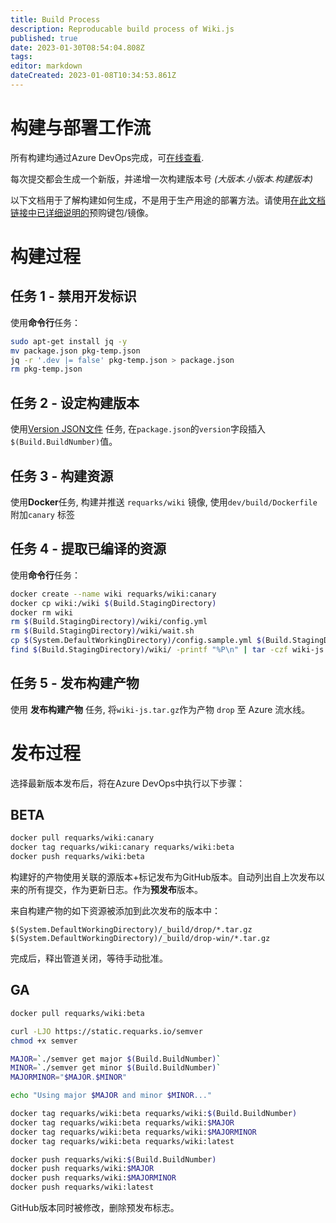 ```yaml
---
title: Build Process
description: Reproducable build process of Wiki.js
published: true
date: 2023-01-30T08:54:04.808Z
tags: 
editor: markdown
dateCreated: 2023-01-08T10:34:53.861Z
---
```


# 构建与部署工作流

所有构建均通过Azure DevOps完成，可[在线查看](https://dev.azure.com/requarks/wiki/_build?definitionId=9).

每次提交都会生成一个新版，并递增一次构建版本号 *(大版本.小版本.构建版本)*

以下文档用于了解构建如何生成，不是用于生产用途的部署方法。请使用[在此文档链接中已详细说明的](/install)预购键包/镜像。

# 构建过程

## 任务 1 - 禁用开发标识

使用**命令行**任务：

```bash
sudo apt-get install jq -y
mv package.json pkg-temp.json
jq -r '.dev |= false' pkg-temp.json > package.json
rm pkg-temp.json
```

## 任务 2 - 设定构建版本

使用[Version JSON文件](https://github.com/rfennell/AzurePipelines/wiki/Version-Assemblies-and-Packages-Tasks) 任务, 在`package.json`的`version`字段插入`$(Build.BuildNumber)`值。

## 任务 3 - 构建资源
使用**Docker**任务, 构建并推送 `requarks/wiki` 镜像, 使用`dev/build/Dockerfile`附加`canary` 标签

## 任务 4 - 提取已编译的资源

使用**命令行**任务：


```bash
docker create --name wiki requarks/wiki:canary
docker cp wiki:/wiki $(Build.StagingDirectory)
docker rm wiki
rm $(Build.StagingDirectory)/wiki/config.yml
rm $(Build.StagingDirectory)/wiki/wait.sh
cp $(System.DefaultWorkingDirectory)/config.sample.yml $(Build.StagingDirectory)/wiki/config.sample.yml
find $(Build.StagingDirectory)/wiki/ -printf "%P\n" | tar -czf wiki-js.tar.gz --no-recursion -C $(Build.StagingDirectory)/wiki/ -T -
```

## 任务 5 - 发布构建产物

使用 **发布构建产物** 任务, 将`wiki-js.tar.gz`作为产物 `drop` 至 Azure 流水线。

# 发布过程

选择最新版本发布后，将在Azure DevOps中执行以下步骤：

## BETA

```bash
docker pull requarks/wiki:canary
docker tag requarks/wiki:canary requarks/wiki:beta
docker push requarks/wiki:beta
```

构建好的产物使用关联的源版本+标记发布为GitHub版本。自动列出自上次发布以来的所有提交，作为更新日志。作为**预发布**版本。

来自构建产物的如下资源被添加到此次发布的版本中：
```
$(System.DefaultWorkingDirectory)/_build/drop/*.tar.gz
$(System.DefaultWorkingDirectory)/_build/drop-win/*.tar.gz
```

完成后，释出管道关闭，等待手动批准。

## GA

```bash
docker pull requarks/wiki:beta

curl -LJO https://static.requarks.io/semver
chmod +x semver

MAJOR=`./semver get major $(Build.BuildNumber)`
MINOR=`./semver get minor $(Build.BuildNumber)`
MAJORMINOR="$MAJOR.$MINOR"

echo "Using major $MAJOR and minor $MINOR..."

docker tag requarks/wiki:beta requarks/wiki:$(Build.BuildNumber)
docker tag requarks/wiki:beta requarks/wiki:$MAJOR
docker tag requarks/wiki:beta requarks/wiki:$MAJORMINOR
docker tag requarks/wiki:beta requarks/wiki:latest

docker push requarks/wiki:$(Build.BuildNumber)
docker push requarks/wiki:$MAJOR
docker push requarks/wiki:$MAJORMINOR
docker push requarks/wiki:latest
```

GitHub版本同时被修改，删除预发布标志。
